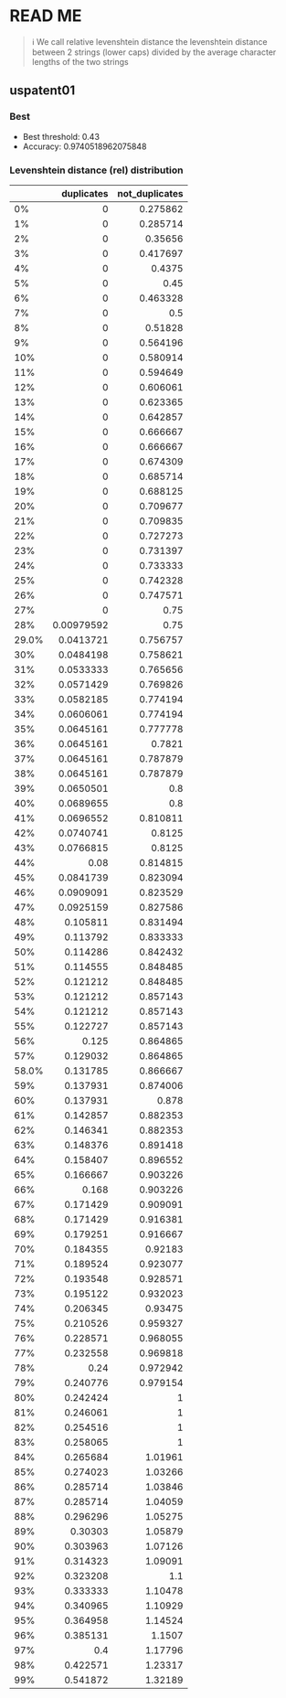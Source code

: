 # READ ME

> ℹ️ We call relative levenshtein distance the levenshtein distance between 2 strings (lower caps) divided by the average character lengths of the two strings

## uspatent01

### Best

- Best threshold: 0.43
- Accuracy: 0.9740518962075848

### Levenshtein distance (rel) distribution
|       | duplicates |not_duplicates|
|:------|-----------:|---------:|
| 0%    | 0          | 0.275862 |
| 1%    | 0          | 0.285714 |
| 2%    | 0          | 0.35656  |
| 3%    | 0          | 0.417697 |
| 4%    | 0          | 0.4375   |
| 5%    | 0          | 0.45     |
| 6%    | 0          | 0.463328 |
| 7%    | 0          | 0.5      |
| 8%    | 0          | 0.51828  |
| 9%    | 0          | 0.564196 |
| 10%   | 0          | 0.580914 |
| 11%   | 0          | 0.594649 |
| 12%   | 0          | 0.606061 |
| 13%   | 0          | 0.623365 |
| 14%   | 0          | 0.642857 |
| 15%   | 0          | 0.666667 |
| 16%   | 0          | 0.666667 |
| 17%   | 0          | 0.674309 |
| 18%   | 0          | 0.685714 |
| 19%   | 0          | 0.688125 |
| 20%   | 0          | 0.709677 |
| 21%   | 0          | 0.709835 |
| 22%   | 0          | 0.727273 |
| 23%   | 0          | 0.731397 |
| 24%   | 0          | 0.733333 |
| 25%   | 0          | 0.742328 |
| 26%   | 0          | 0.747571 |
| 27%   | 0          | 0.75     |
| 28%   | 0.00979592 | 0.75     |
| 29.0% | 0.0413721  | 0.756757 |
| 30%   | 0.0484198  | 0.758621 |
| 31%   | 0.0533333  | 0.765656 |
| 32%   | 0.0571429  | 0.769826 |
| 33%   | 0.0582185  | 0.774194 |
| 34%   | 0.0606061  | 0.774194 |
| 35%   | 0.0645161  | 0.777778 |
| 36%   | 0.0645161  | 0.7821   |
| 37%   | 0.0645161  | 0.787879 |
| 38%   | 0.0645161  | 0.787879 |
| 39%   | 0.0650501  | 0.8      |
| 40%   | 0.0689655  | 0.8      |
| 41%   | 0.0696552  | 0.810811 |
| 42%   | 0.0740741  | 0.8125   |
| 43%   | 0.0766815  | 0.8125   |
| 44%   | 0.08       | 0.814815 |
| 45%   | 0.0841739  | 0.823094 |
| 46%   | 0.0909091  | 0.823529 |
| 47%   | 0.0925159  | 0.827586 |
| 48%   | 0.105811   | 0.831494 |
| 49%   | 0.113792   | 0.833333 |
| 50%   | 0.114286   | 0.842432 |
| 51%   | 0.114555   | 0.848485 |
| 52%   | 0.121212   | 0.848485 |
| 53%   | 0.121212   | 0.857143 |
| 54%   | 0.121212   | 0.857143 |
| 55%   | 0.122727   | 0.857143 |
| 56%   | 0.125      | 0.864865 |
| 57%   | 0.129032   | 0.864865 |
| 58.0% | 0.131785   | 0.866667 |
| 59%   | 0.137931   | 0.874006 |
| 60%   | 0.137931   | 0.878    |
| 61%   | 0.142857   | 0.882353 |
| 62%   | 0.146341   | 0.882353 |
| 63%   | 0.148376   | 0.891418 |
| 64%   | 0.158407   | 0.896552 |
| 65%   | 0.166667   | 0.903226 |
| 66%   | 0.168      | 0.903226 |
| 67%   | 0.171429   | 0.909091 |
| 68%   | 0.171429   | 0.916381 |
| 69%   | 0.179251   | 0.916667 |
| 70%   | 0.184355   | 0.92183  |
| 71%   | 0.189524   | 0.923077 |
| 72%   | 0.193548   | 0.928571 |
| 73%   | 0.195122   | 0.932023 |
| 74%   | 0.206345   | 0.93475  |
| 75%   | 0.210526   | 0.959327 |
| 76%   | 0.228571   | 0.968055 |
| 77%   | 0.232558   | 0.969818 |
| 78%   | 0.24       | 0.972942 |
| 79%   | 0.240776   | 0.979154 |
| 80%   | 0.242424   | 1        |
| 81%   | 0.246061   | 1        |
| 82%   | 0.254516   | 1        |
| 83%   | 0.258065   | 1        |
| 84%   | 0.265684   | 1.01961  |
| 85%   | 0.274023   | 1.03266  |
| 86%   | 0.285714   | 1.03846  |
| 87%   | 0.285714   | 1.04059  |
| 88%   | 0.296296   | 1.05275  |
| 89%   | 0.30303    | 1.05879  |
| 90%   | 0.303963   | 1.07126  |
| 91%   | 0.314323   | 1.09091  |
| 92%   | 0.323208   | 1.1      |
| 93%   | 0.333333   | 1.10478  |
| 94%   | 0.340965   | 1.10929  |
| 95%   | 0.364958   | 1.14524  |
| 96%   | 0.385131   | 1.1507   |
| 97%   | 0.4        | 1.17796  |
| 98%   | 0.422571   | 1.23317  |
| 99%   | 0.541872   | 1.32189  |
